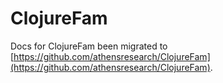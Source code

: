 # ClojureFam

Docs for ClojureFam been migrated to [https://github.com/athensresearch/ClojureFam](https://github.com/athensresearch/ClojureFam).

